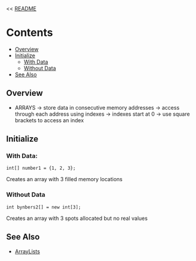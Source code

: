 << [README](./README.md)

# Contents
- [Overview](#overview)
- [Initialize](#initialize)
    - [With Data](#with-data)
    - [Without Data](#without-data)
- [See Also](#see-also)

## Overview
* ARRAYS
    -> store data in consecutive memory addresses
    -> access through each address using indexes
    -> indexes start at 0
    -> use square brackets to access an index

## Initialize

### With Data:
```
int[] number1 = {1, 2, 3};
```
Creates an array with 3 filled memory locations

### Without Data
```
int bynbers2[] = new int[3];
```
Creates an array with 3 spots allocated but no real values

## See Also
- [ArrayLists](./ArraysList.md)